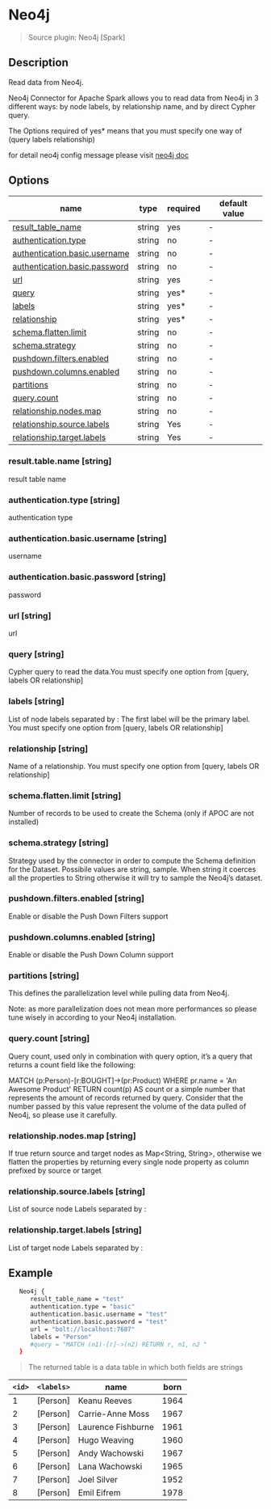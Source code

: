 # Neo4j

> Source plugin: Neo4j [Spark]

## Description

Read data from Neo4j.

Neo4j Connector for Apache Spark allows you to read data from Neo4j in 3 different ways: by node labels, by relationship name, and by direct Cypher query.

The Options required of yes* means that  you must specify  one way of (query labels relationship)

for detail neo4j config message please visit [neo4j doc](https://neo4j.com/docs/spark/current/reading/) 



## Options

| name                                                                     | type   | required | default value |
| -------------------------------------------------------------------------| ------ | -------- | ------------- |
| [result_table_name](#result.table.name-string)                           | string | yes      | -             |
| [authentication.type](#authentication.type-string)                       | string | no       | -             |
| [authentication.basic.username](#authentication.basic.username-string)   | string | no       | -             |
| [authentication.basic.password](#authentication.basic.password-string)   | string | no       | -             |
| [url](#url-string)                                                       | string | yes      | -             |
| [query](#query-string)                                                   | string | yes*     | -             |
| [labels](#labels-string)                                                 | string | yes*     | -             |
| [relationship](#relationship-string)                                     | string | yes*     | -             |
| [schema.flatten.limit](#schema.flatten.limit-string)                     | string | no       | -             |
| [schema.strategy](#schema.strategy-string)                               | string | no       | -             |
| [pushdown.filters.enabled](#pushdown.filters.enabled-string)             | string | no       | -             |
| [pushdown.columns.enabled](#pushdown.columns.enabled-string)             | string | no       | -             |
| [partitions](#partitions-string)                                         | string | no       | -             |
| [query.count](#query.count-string)                                       | string | no       | -             |
| [relationship.nodes.map](#relationship.nodes.map-string)                 | string | no       | -             |
| [relationship.source.labels](#relationship.source.labels-string)         | string | Yes      | -             |
| [relationship.target.labels](#relationship.target.labels-string)         | string | Yes      | -             |

### result.table.name [string]

result table name

### authentication.type [string]

authentication type

### authentication.basic.username [string]

username

### authentication.basic.password [string]

password

### url [string]
url 

### query [string]

Cypher query to read the data.You must specify one option from [query, labels OR relationship]

### labels [string]

List of node labels separated by : The first label will be the primary label. You must specify one option from [query, labels OR relationship]

### relationship [string]

Name of a relationship. You must specify one option from [query, labels OR relationship]

### schema.flatten.limit [string]
Number of records to be used to create the Schema (only if APOC are not installed)

### schema.strategy [string]

Strategy used by the connector in order to compute the Schema definition for the Dataset. Possibile values are string, sample. When string it coerces all the properties to String otherwise it will try to sample the Neo4j’s dataset.

### pushdown.filters.enabled [string]

Enable or disable the Push Down Filters support

### pushdown.columns.enabled [string]

Enable or disable the Push Down Column support

### partitions [string]

This defines the parallelization level while pulling data from Neo4j.

Note: as more parallelization does not mean more performances so please tune wisely in according to your Neo4j installation.

### query.count [string]

Query count, used only in combination with query option, it’s a query that returns a count field like the following:

MATCH (p:Person)-[r:BOUGHT]->(pr:Product)
WHERE pr.name = 'An Awesome Product'
RETURN count(p) AS count
or a simple number that represents the amount of records returned by query. Consider that the number passed by this value represent the volume of the data pulled of Neo4j, so please use it carefully.

### relationship.nodes.map [string]


If true return source and target nodes as Map<String, String>, otherwise we flatten the properties by returning every single node property as column prefixed by source or target

### relationship.source.labels [string]

List of source node Labels separated by :

### relationship.target.labels [string]

List of target node Labels separated by :

## Example

```bash
   Neo4j {
      result_table_name = "test"
      authentication.type = "basic"
      authentication.basic.username = "test"
      authentication.basic.password = "test"
      url = "bolt://localhost:7687"
      labels = "Person"
      #query = "MATCH (n1)-[r]->(n2) RETURN r, n1, n2 "
   }
```

> The returned table is a data table in which both fields are strings

| `<id>` | `<labels>` | name               | born |
| ------ | ---------- | ------------------ | ---- |
| 1      | [Person]   | Keanu Reeves       | 1964 |
| 2      | [Person]   | Carrie-Anne Moss   | 1967 |
| 3      | [Person]   | Laurence Fishburne | 1961 |
| 4      | [Person]   | Hugo Weaving       | 1960 |
| 5      | [Person]   | Andy Wachowski     | 1967 |
| 6      | [Person]   | Lana Wachowski     | 1965 |
| 7      | [Person]   | Joel Silver        | 1952 |
| 8      | [Person]   | Emil Eifrem        | 1978 |
